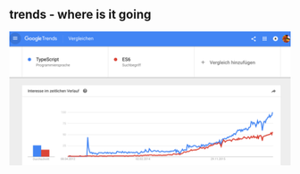 ## trends - where is it going

![Google Trends - ES6 and TypeScript](slides/es6/image/trends.png) <!-- .element height="auto" width="100%" border="none" -->
